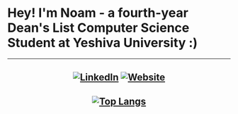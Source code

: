 # Hey! I'm Noam - a fourth-year Dean's List Computer Science Student at Yeshiva University :)

<div align="center">
  
---
[![LinkedIn](https://img.shields.io/badge/LinkedIn-0077B5?style=for-the-badge&logo=LinkedIn&logoColor=white)](https://www.linkedin.com/in/noambensimon)
[![Website](https://img.shields.io/badge/Website-7aa2f7?style=for-the-badge&logo=Neovim&logoColor=white)](https://noambensimon.com/)
---
[![Top Langs](https://github-readme-stats.vercel.app/api/top-langs/?username=NoamBenS&theme=transparent)](https://github.com/NoamBenS/github-readme-stats)
---
</div>
